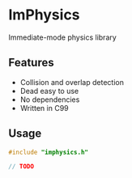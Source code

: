 # ImPhysics

Immediate-mode physics library

## Features
- Collision and overlap detection
- Dead easy to use
- No dependencies
- Written in C99

## Usage
```c
#include "imphysics.h"

// TODO
```
